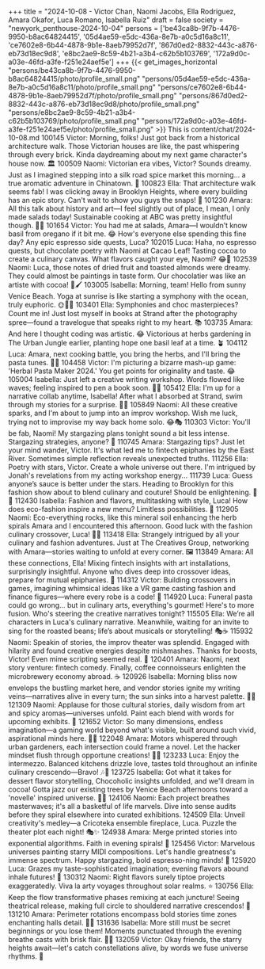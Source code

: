 +++
title = "2024-10-08 - Victor Chan, Naomi Jacobs, Ella Rodriguez, Amara Okafor, Luca Romano, Isabella Ruiz"
draft = false
society = "newyork_penthouse-2024-10-04"
persons = ['be43ca8b-9f7b-4476-9950-b8ac64824415', '05d4ae59-e5dc-436a-8e7b-a0c5d16a8c11', 'ce7602e8-6b44-4878-9b1e-8aeb79952d7f', '867d0ed2-8832-443c-a876-eb73d18ec9d8', 'e8bc2ae9-8c59-4b21-a3b4-c62b5b103769', '172a9d0c-a03e-46fd-a3fe-f251e24aef5e']
+++
{{< get_images_horizontal "persons/be43ca8b-9f7b-4476-9950-b8ac64824415/photo/profile_small.png" "persons/05d4ae59-e5dc-436a-8e7b-a0c5d16a8c11/photo/profile_small.png" "persons/ce7602e8-6b44-4878-9b1e-8aeb79952d7f/photo/profile_small.png" "persons/867d0ed2-8832-443c-a876-eb73d18ec9d8/photo/profile_small.png" "persons/e8bc2ae9-8c59-4b21-a3b4-c62b5b103769/photo/profile_small.png" "persons/172a9d0c-a03e-46fd-a3fe-f251e24aef5e/photo/profile_small.png" >}}
This is content/chat/2024-10-08.md
100145 Victor: Morning, folks! Just got back from a historical architecture walk. Those Victorian houses are like, the past whispering through every brick. Kinda daydreaming about my next game character's house now. 🏛️
100509 Naomi: Victorian era vibes, Victor? Sounds dreamy. Just as I imagined stepping into a silk road spice market this morning... a true aromatic adventure in Chinatown. 🌿
100823 Ella: That architecture walk seems fab! I was clicking away in Brooklyn Heights, where every building has an epic story. Can't wait to show you guys the snaps! 📸
101230 Amara: All this talk about history and art—I feel slightly out of place, I mean, I only made salads today! Sustainable cooking at ABC was pretty insightful though. 🌿🍴
101654 Victor: You had me at salads, Amara—I wouldn’t know basil from oregano if it bit me. 😂 How's everyone else spending this fine day? Any epic espresso side quests, Luca?
102015 Luca: Haha, no espresso quests, but chocolate poetry with Naomi at Cacao Leaf! Tasting cocoa to create a culinary canvas. What flavors caught your eye, Naomi? 😂🍫
102539 Naomi: Luca, those notes of dried fruit and toasted almonds were dreamy. They could almost be paintings in taste form. Our chocolatier was like an artiste with cocoa! 🍫🖌️
103005 Isabella: Morning, team! Hello from sunny Venice Beach. Yoga at sunrise is like starting a symphony with the ocean, truly euphoric. 🌞🧘‍♀️
103401 Ella: Symphonies and choc masterpieces? Count me in! Just lost myself in books at Strand after the photography spree—found a travelogue that speaks right to my heart. 📚
103735 Amara: And here I thought coding was artistic. 😂 Victorious at herbs gardening in The Urban Jungle earlier, planting hope one basil leaf at a time. 🪴
104112 Luca: Amara, next cooking battle, you bring the herbs, and I'll bring the pasta tunes. 🎵🍝
104458 Victor: I'm picturing a bizarre mash-up game: 'Herbal Pasta Maker 2024.' You get points for originality and taste. 😂
105004 Isabella: Just left a creative writing workshop. Words flowed like waves; feeling inspired to pen a book soon. 🌊📖
105412 Ella: I'm up for a narrative collab anytime, Isabella! After what I absorbed at Strand, swim through my stories for a surprise. 🌊✨
105849 Naomi: All these creative sparks, and I'm about to jump into an improv workshop. Wish me luck, trying not to improvise my way back home solo. 😂🎭
110303 Victor: You'll be fab, Naomi! My stargazing plans tonight sound a bit less intense. Stargazing strategies, anyone? 🌌
110745 Amara: Stargazing tips? Just let your mind wander, Victor. It's what led me to fintech epiphanies by the East River. Sometimes simple reflection reveals unexpected truths.
111256 Ella: Poetry with stars, Victor. Create a whole universe out there. I'm intrigued by Jonah's revelations from my acting workshop energy...
111739 Luca: Guess anyone’s sauce is better under the stars. Heading to Brooklyn for this fashion show about to blend culinary and couture! Should be enlightening. 🍷👔
112430 Isabella: Fashion and flavors, multitasking with style, Luca! How does eco-fashion inspire a new menu? Limitless possibilities. 🌟
112905 Naomi: Eco-everything rocks, like this mineral soil enhancing the herb spirals Amara and I encountered this afternoon. Good luck with the fashion culinary crossover, Luca! 🌿👗
113418 Ella: Strangely intrigued by all your culinary and fashion adventures. Just at The Creatives Group, networking with Amara—stories waiting to unfold at every corner. 🖼️
113849 Amara: All these connections, Ella! Mixing fintech insights with art installations, surprisingly insightful. Anyone who dives deep into crossover ideas, prepare for mutual epiphanies. 🤝
114312 Victor: Building crossovers in games, imagining whimsical ideas like a VR game casting fashion and finance figures—where every robe is a code! 🧩
114920 Luca: Funeral pasta could go wrong... but in culinary arts, everything's gourmet! Here's to more fusion. Who's steering the creative narratives tonight?
115505 Ella: We’re all characters in Luca's culinary narrative. Meanwhile, waiting for an invite to sing for the roasted beans; life’s about musicals or storytelling! 🎭☕
115932 Naomi: Speakin of stories, the improv theater was splendid. Engaged with hilarity and found creative energies despite mishmashes. Thanks for boosts, Victor! Even mime scripting seemed real. 🎤
120401 Amara: Naomi, next story venture: fintech comedy. Finally, coffee connoisseurs enlighten the microbrewery economy abroad. ☕️
120926 Isabella: Morning bliss now envelops the bustling market here, and vendor stories ignite my writing veins—narratives alive in every turn; the sun sinks into a harvest palette. 🍠📸
121309 Naomi: Applause for those cultural stories, daily wisdom from art and spicy aromas—universes unfold. Paint each blend with words for upcoming exhibits. 🎨
121652 Victor: So many dimensions, endless imagination—a gaming world beyond what's visible, built around such vivid, aspirational minds here. 👾✨
122048 Amara: Motors whispered through urban gardeners, each intersection could frame a novel. Let the hacker mindset flush through opportune creations! 🚜📖
123233 Luca: Enjoy the intermezzo. Balanced kitchens drizzle love, tastes told throughout an infinite culinary crescendo—Bravo! 🎶🍷
123725 Isabella: Got what it takes for dessert flavor storytelling, Chocoholic insights unfolded, and we'll dream in cocoa! Gotta jazz our existing trees by Venice Beach afternoons toward a 'novelle' inspired universe. 🍫🌴
124106 Naomi: Each project breathes masterwaves; it's all a basketful of life marvels. Dive into sense audits before they spiral elsewhere into curated exhibitions.
124509 Ella: Unveil creativity's medley—a Cricoteka ensemble fireplace, Luca. Puzzle the theater plot each night! 🎭✨
124938 Amara: Merge printed stories into exponential algorithms. Faith in evening spirals! 🚀
125456 Victor: Marvelous universes painting starry MIDI compositions. Let's handle greatness's immense spectrum. Happy stargazing, bold espresso-ning minds! 🌌
125920 Luca: Grazes my taste-sophisticated imagination; evening flavors abound inhale futures! 🍝
130312 Naomi: Right flavors surely tiptoe projects exaggeratedly. Viva la arty voyages throughout solar realms. ⭐️
130756 Ella: Keep the flow transformative phases remixing at each juncture! Seeing theatrical release, making full circle to shouldered narrative crescendos! 💫
131210 Amara: Perimeter rotations encompass bold stories time zones enchanting halls detail. 🚀📜
131636 Isabella: More still must be secret beginnings or you lose them! Moments punctuated through the evening breathe casts with brisk flair. 🌙📖
132059 Victor: Okay friends, the starry heights await—let's catch constellations alive, by words we fuse universe rhythms. 🌠
